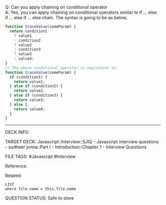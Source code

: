 Q: Can you apply chaining on conditional operator  
A: Yes, you can apply chaining on conditional operators similar to if … else if … else if … else chain. The syntax is going to be as below,
```javascript
function traceValue(someParam) {
  return condition1
    ? value1
    : condition2
    ? value2
    : condition3
    ? value3
    : value4;
}
// The above conditional operator is equivalent to:
function traceValue(someParam) {
  if (condition1) {
    return value1;
  } else if (condition2) {
    return value2;
  } else if (condition3) {
    return value3;
  } else {
    return value4;
  }
}
```
<!--ID: 1693596707657-->

---

DECK INFO

TARGET DECK: Javascript::Interview::SJIQ - Javascript interview questions - sudheer jonna::Part I - Introduction::Chapter 1 - Interview Questions

FILE TAGS: #Javascript #Interview

Reference:

Related:

```dataview
LIST
where file.name = this.file.name
```

QUESTION STATUS: Safe to store